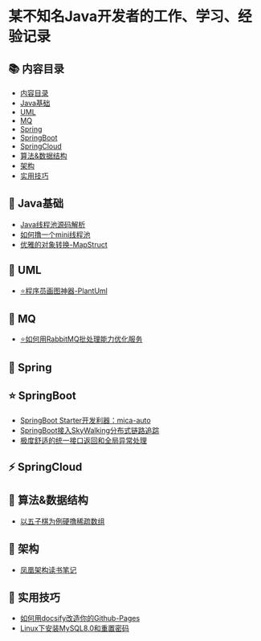 # 某不知名Java开发者的工作、学习、经验记录

<span id="nav-1"></span>
## 📚 内容目录

- [内容目录](#nav-1)
- [Java基础](#nav-2)
- [UML](#nav-3)
- [MQ](#nav-4)
- [Spring](#nav-5)
- [SpringBoot](#nav-6)
- [SpringCloud](#nav-7)
- [算法&数据结构](#nav-8)
- [架构](#nav-9)
- [实用技巧](#nav-10)


<span id="nav-2"></span>
## 💎 Java基础
- [Java线程池源码解析](/Java基础/线程池/Java线程池源码解析.md)
- [如何撸一个mini线程池](/Java基础/线程池/如何撸一个mini线程池.md)
- [优雅的对象转换-MapStruct](/Java基础/OpenLibrary/优雅的对象转换-MapStruct.md)

<span id="nav-3"></span>
## 📐 UML
- [⭐程序员画图神器-PlantUml](/UML/程序员画图神器-PlantUml.md)

<span id="nav-4"></span>
## 🚀 MQ
- [⭐如何用RabbitMQ批处理能力优化服务](/MQ/如何用RabbitMQ批处理能力优化服务.md)

<span id="nav-5"></span>
## 🍃 Spring

<span id="nav-6"></span>
## ⭐ SpringBoot
- [SpringBoot Starter开发利器：mica-auto](/SpringBoot/mica-auto.md)
- [SpringBoot接入SkyWalking分布式链路追踪](/SpringBoot/SpringBoot接入SkyWalking分布式链路追踪.md)
- [极度舒适的统一接口返回和全局异常处理](/SpringBoot/极度舒适的统一接口返回和全局异常处理.md)

<span id="nav-7"></span>
## ⚡ SpringCloud

<span id="nav-8"></span>
## 🔑 算法&数据结构
- [以五子棋为例硬撸稀疏数组](/Algorithm/以五子棋为例硬撸稀疏数组.md)

<span id="nav-9"></span>
## 👑 架构
- [凤凰架构读书笔记](/Architecture/凤凰架构读书笔记.md)

<span id="nav-10"></span>
## 🔧 实用技巧
- [如何用docsify改造你的Github-Pages](/Skill/如何用docsify改造你的Github-Pages.md)
- [Linux下安装MySQL8.0和重置密码](/Skill/Linux下安装MySQL8.0和重置密码.md)
